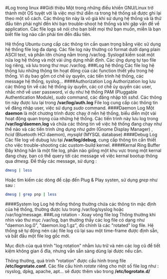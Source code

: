 #Log trong linux
##Giới thiệu
Một trong những điều khiến GNU/Linux trở thành một OS tuyệt vời là việc mọi thứ diễn ra trong hệ thống sẽ được ghi lại theo một số cách. Các thông
tin này là vô giá khi sử dụng hệ thống và là thứ đầu tiên phải nghĩ đến khi bạn trouble-shoot hệ thống và khi gặp vấn đề về application. Các file
logs sẽ nói cho bạn biết mọi thứ bạn muốn, miễn là bạn biết file log nào cần phải tìm đến đầu tiên.

Hệ thống Ubuntu cung cấp các thông tin cần quan trọng bằng việc sử dụng hệ thống file log đa dạng. Các file log này thường có format dưới dạng
plain ASCII text, và phần lớn chúng nằm trong /var/log. Syslogd kiểm soát một nửa log hệ thống và một vài ứng dựng nhất định. Các ứng dụng tự tạo
file log riêng, và lưu trong thư mục /var/log.
###Log hệ thống
Các file log hệ thống lưu những thông tin hoạt đông của các function thiết yếu trong hệ thống. Ví dụ bao gồm cơ chế ủy quyền, các tiến trình hệ
thống, các message hệ thống, syslog...
####Authorization Log 
Authorization log lưu các thông tin về các hệ thống ủy quyền, các cơ chế ủy quyền các user, nhắc nhở về user password, ví dụ như hệ thống PAM
(Pluggable Authentication Module), *sudo* command, các đăng nhập tới *sshd*. Các thông tin này được lưu lại trong **/var/log/auth.log**
File log cung cấp các thông tin về đăng nhập user, việc sử dụng *sudo* command.
####Daemon Log 
Một **daemon** là một chương trình được chạy ở nền hệ thống, biểu diễn một vài hoạt động quan trọng của những hệ thống. Các tiến trình này lưu log
trong **/var/log/daemen.log** và chứa các thông tin về việc hệ thống đang chạy như thế nào và các tiến trình ứng dụng như *gdm* (Gnome Display Manager)
, *hcid* (Bluetooth HCI daemon), *mysqld* (MYSQL database)
####Debug Log
Các file log về dubug lưu tại **/var/log/debug**, cung cấp thông tin cần thiết cho việc trouble-shooting các custom-build kernel.
####Kernal Ring Buffer
Đây không hẳn là một file log, phần nào giống một khu vực trong một kernal đang chạy, bạn có thể query tới các message về việc kernal bootup thông
qua *dmesg*. Để thấy các message, sử dụng :
```sh
dmesg | less
```
Hoặc tìm kiếm các dòng để cập đến Plug & Play systen, sử dụng *grep* như sau :
```sh
dmesg | grep pnp | less
```
####System log
Log hệ thống thông thường chứa các thông tin mặc định của hệ thống, thường được lưu trong /var/log/syslog hoặc /var/log/message.
###Log rotation - Xoay vòng file log
Thông thường khi nhìn vào thư mục /var/log, bạn thường thấy các log file có dạng như "daemon.log.0", "daemon.log.1.gz", đó chính là các "rotated"
log file. Hệ thống sẽ tự động nén các file log cũ lại sau một time-frame được định sẵn, và bắt đầu một file log gốc mới. 

Mục đích của quá trình "log rotation" nhằm lưu trữ và nén các log cũ để tiết kiệm không gian ổ đĩa, nhưng vẫn sẵn sàng dùng lại được nếu cần.

Thông thường, quá trình "rotation" được cấu hình trong file **/etc/logrotate.conf**. Các file cấu hình *rotate* riêng cho một số file log như :
rsyslog, dpkg, apache, apt... sẽ được thêm vào trong **/etc/logrotate.d/**